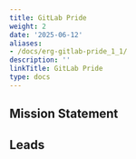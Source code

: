 ```yaml
---
title: GitLab Pride
weight: 2
date: '2025-06-12'
aliases:
- /docs/erg-gitlab-pride_1_1/
description: ''
linkTitle: GitLab Pride
type: docs
---
```


## Mission Statement

## Leads
